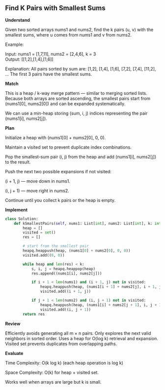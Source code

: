 ## Find K Pairs with Smallest Sums

**Understand**

Given two sorted arrays nums1 and nums2, find the k pairs (u, v) with the smallest sums, where u comes from nums1 and v from nums2.

Example:

Input: nums1 = [1,7,11], nums2 = [2,4,6], k = 3  
Output: [[1,2],[1,4],[1,6]]

Explanation:
All pairs sorted by sum are:
[1,2], [1,4], [1,6], [7,2], [7,4], [11,2], …
The first 3 pairs have the smallest sums.

**Match**

This is a heap / k-way merge pattern — similar to merging sorted lists.
Because both arrays are sorted ascending, the smallest pairs start from (nums1[0], nums2[0]) and can be expanded systematically.

We can use a min-heap storing (sum, i, j) indices representing the pair (nums1[i], nums2[j]).

**Plan**

Initialize a heap with (nums1[0] + nums2[0], 0, 0).

Maintain a visited set to prevent duplicate index combinations.

Pop the smallest-sum pair (i, j) from the heap and add (nums1[i], nums2[j]) to the result.

Push the next two possible expansions if not visited:

(i + 1, j) — move down in nums1.

(i, j + 1) — move right in nums2.

Continue until you collect k pairs or the heap is empty.

**Implement**

```py
class Solution:
    def kSmallestPairs(self, nums1: List[int], nums2: List[int], k: int) -> List[List[int]]:
        heap = []
        visited = set()
        res = []

        # start from the smallest pair
        heapq.heappush(heap, (nums1[0] + nums2[0], 0, 0))
        visited.add((0, 0))

        while heap and len(res) < k:
            s, i, j = heapq.heappop(heap)
            res.append((nums1[i], nums2[j]))

            if i + 1 < len(nums1) and (i + 1, j) not in visited:
                heapq.heappush(heap, (nums1[i + 1] + nums2[j], i + 1, j))
                visited.add((i + 1, j))

            if j + 1 < len(nums2) and (i, j + 1) not in visited:
                heapq.heappush(heap, (nums1[i] + nums2[j + 1], i, j + 1))
                visited.add((i, j + 1))
        return res
```

**Review**

Efficiently avoids generating all m × n pairs.
Only explores the next valid neighbors in sorted order.
Uses a heap for O(log k) retrieval and expansion.
Visited set prevents duplicates from overlapping paths.

**Evaluate**

Time Complexity: O(k log k) (each heap operation is log k)

Space Complexity: O(k) for heap + visited set.

Works well when arrays are large but k is small.
